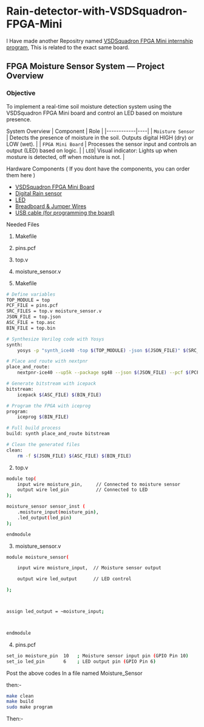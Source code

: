 # Rain-detector-with-VSDSquadron-FPGA-Mini
I Have made another Repositry named [VSDSquadron FPGA Mini internship program](https://github.com/Bhavankumar123/VSDSquadron-FPGA-Mini-Internship-program), This is related to the exact same board.

## FPGA Moisture Sensor System — Project Overview
### Objective

To implement a real-time soil moisture detection system using the VSDSquadron FPGA Mini board and control an LED based on moisture presence.

System Overview
 | Component      | Role |
 |------------|----|
 | `Moisture Sensor`  | Detects the presence of moisture in the soil. Outputs digital HIGH (dry) or LOW (wet). |
 | `FPGA Mini Board` | Processes the sensor input and controls an output (LED) based on logic. |
 | `LED`| Visual indicator: Lights up when mosture is detected, off when moisture is not. |

Hardware Components ( If you dont have the components, you can order them here )
- [VSDSquadron FPGA Mini Board](https://www.vlsisystemdesign.com/vsdsquadronfm/)
- [Digital Rain sensor](https://www.amazon.in/Prakti-Raindrops-Detection-weather-Humidity/dp/B0BYXCXLP7/ref=sr_1_2?dib=eyJ2IjoiMSJ9.hIJl3knEHW9Z9T4i7O91fH7tPaV1k0Tq6V6RzMvTe_Xc7iU8g3w_WYKnPkRDFrOtVZEcayr6iQqKcdleHH381oxxPkMEt6NfsONimY-De6IEfmbhVACLIHjFQLBk2SbOIzlp5VnB6_TTUrNqxW_NcEQwZkx-RsDJONzy89cwJN4v764IzYuiYt_A41MsrTXf7QHvXT7MaKkOHlBzYKVa1fk5LYi111RGO9DdamMK_k9lNee_rivSWVl8zq7MPN_iqZlkCoP4Dvu2FxGx85cIMckkAzdYy8h38ZbanBWhsxk.MSWHVrcJUJNan81eWkVcFSVlsDUpnGO7WcZQ6zdexJg&dib_tag=se&keywords=rain+sensor&qid=1745513083&sr=8-2)
- [LED](https://www.amazon.in/UNIVERSAL-HUB-LED-Emitting-Brightness/dp/B0D2NZLDJ8/ref=sr_1_2?crid=28GA9OSXW7ZXJ&dib=eyJ2IjoiMSJ9.jA_9Zlo3oaeGIY7CHPtyRHn6b-ihpDxoVmM-glZu_wkI7Up4BhuGwlNwMuXcqQpq7Z4aOPnPlPa5ywvyQL5NkkU0qSHyPR2cvQFl3ioXrkc.7CWVmqL5jj-Zi7XIis6kM3j7zNLGnDBHHJa1ojCXDts&dib_tag=se&keywords=Electronic+Spices+Color+5mm+Led+Light+white&qid=1745513242&refinements=p_n_pct-off-with-tax%3A27060456031%2Cp_36%3A-6600&rnid=3444809031&s=kitchen&sprefix=electronic+spices+color+5mm+led+light+whit%2Caps%2C250&sr=1-2)
- [Breadboard & Jumper Wires](https://www.amazon.in/ApTechDeals-Breadboard-point-jumper-wires/dp/B07PQS67BN/ref=sr_1_2?crid=3RDCLGVF9K4RJ&dib=eyJ2IjoiMSJ9.QognKaHSijKd0KQrtGvEbx_2ybPDtWcO8UEjm0dh3IzNjsaxoO0cbeLqU1XIrnUxRd1huUCp_mn9FvEznPf2Yo_yl0jqt5oRnnHVo7oTrKIUwjWV6J40BcECmm-SI2EpoDc6S6p8lx4F2s_DZuZyDBoE89k6txSClv4K1fi6EkcVOwDAZSkB-8lzHLsX9vWP9VuEafkCZtp603zF3z9t80XhGL-xgc4T5cv8Oo6nHOvp_koE64g6d9lO5GOKxRlrdLu_-NdBch-2Qnz6Lml5aCG0t12_aeTdzdcJ91eC0iI.MeDpXWG8OBpHQcHRTwa13x0n6uOK3asxeHmsh-kmyBI&dib_tag=se&keywords=Breadboard%2Bwith%2Bjumper%2Bwires&qid=1745513285&s=kitchen&sprefix=breadboard%2Bwith%2Bjumper%2Bwires%2Ckitchen%2C248&sr=1-2&th=1)
- [USB cable (for programming the board)](https://www.amazon.in/Dyazo-Charging-Supports-Compatible-Smartphone/dp/B0DDY5RFM2/ref=sr_1_4?dib=eyJ2IjoiMSJ9.RTtbuuQ1uiUAz7N0sBptI58yZaXsn-0qeUUQYFsFsWkUsB6z6H-Fka3NVlYaHqwvOtQTVj5Xxh9d215jQVEpi9N9aFsdheTW_KHlf9iniKWRpQbw7dxaRts2nYfYpdcHq7jcTUyuiJMYYHXOR772_T6ynimZE2q8vuRm6QwLmqo-8AcT2jIERTf9_pitDbMGH7iSnXEFyj4iL85t9VUxhxZWp3IpXZEC73oBm5PSr43peZ8InEijX1FgTR_hJlzIIDKPGDXealwXLb3kaeO993PZl_8qpjYyOexED--HBJo.eW08YyfK3RbZhY7SBj7_f4LgP6a8XaCE9b3mzN3Poi4&dib_tag=se&keywords=USB%2BCable%2BC&qid=1745513379&refinements=p_36%3A-10000%2Cp_n_pct-off-with-tax%3A27060457031&rnid=1318502031&s=computers&sr=1-4&th=1)

Needed Files

1. Makefile
2. pins.pcf
3. top.v
4. moisture_sensor.v

1. Makefile
```bash
# Define variables
TOP_MODULE = top
PCF_FILE = pins.pcf
SRC_FILES = top.v moisture_sensor.v
JSON_FILE = top.json
ASC_FILE = top.asc
BIN_FILE = top.bin

# Synthesize Verilog code with Yosys
synth:
	yosys -p "synth_ice40 -top $(TOP_MODULE) -json $(JSON_FILE)" $(SRC_FILES)

# Place and route with nextpnr
place_and_route:
	nextpnr-ice40 --up5k --package sg48 --json $(JSON_FILE) --pcf $(PCF_FILE) --asc $(ASC_FILE)

# Generate bitstream with icepack
bitstream:
	icepack $(ASC_FILE) $(BIN_FILE)

# Program the FPGA with iceprog
program:
	iceprog $(BIN_FILE)

# Full build process
build: synth place_and_route bitstream

# Clean the generated files
clean:
	rm -f $(JSON_FILE) $(ASC_FILE) $(BIN_FILE)
```

2. top.v
```bash
module top(
    input wire moisture_pin,     // Connected to moisture sensor
    output wire led_pin          // Connected to LED
);

moisture_sensor sensor_inst (
    .moisture_input(moisture_pin),
    .led_output(led_pin)
);

endmodule
```

3. moisture_sensor.v
```bash
module moisture_sensor(

    input wire moisture_input,  // Moisture sensor output

    output wire led_output      // LED control

);



assign led_output = ~moisture_input;



endmodule
```

4. pins.pcf
```bash
set_io moisture_pin  10   ; Moisture sensor input pin (GPIO Pin 10)
set_io led_pin       6    ; LED output pin (GPIO Pin 6)
```

Post the above codes In a file named Moisture_Sensor

then:-
```bash
make clean
make build
sudo make program
```

Then:-

